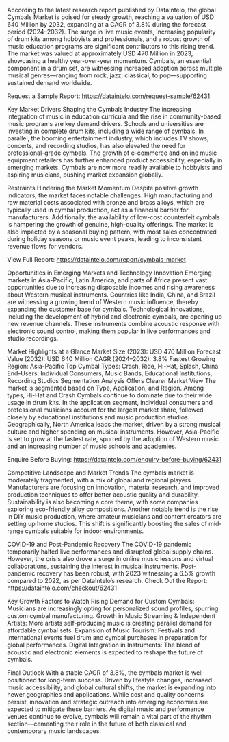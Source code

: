 According to the latest research report published by DataIntelo, the global Cymbals Market is poised for steady growth, reaching a valuation of USD 640 Million by 2032, expanding at a CAGR of 3.8% during the forecast period (2024–2032). The surge in live music events, increasing popularity of drum kits among hobbyists and professionals, and a robust growth of music education programs are significant contributors to this rising trend.
The market was valued at approximately USD 470 Million in 2023, showcasing a healthy year-over-year momentum. Cymbals, an essential component in a drum set, are witnessing increased adoption across multiple musical genres—ranging from rock, jazz, classical, to pop—supporting sustained demand worldwide.

Request a Sample Report: https://dataintelo.com/request-sample/62431

Key Market Drivers Shaping the Cymbals Industry
The increasing integration of music in education curricula and the rise in community-based music programs are key demand drivers. Schools and universities are investing in complete drum kits, including a wide range of cymbals. In parallel, the booming entertainment industry, which includes TV shows, concerts, and recording studios, has also elevated the need for professional-grade cymbals.
The growth of e-commerce and online music equipment retailers has further enhanced product accessibility, especially in emerging markets. Cymbals are now more readily available to hobbyists and aspiring musicians, pushing market expansion globally.

Restraints Hindering the Market Momentum
Despite positive growth indicators, the market faces notable challenges. High manufacturing and raw material costs associated with bronze and brass alloys, which are typically used in cymbal production, act as a financial barrier for manufacturers. Additionally, the availability of low-cost counterfeit cymbals is hampering the growth of genuine, high-quality offerings.
The market is also impacted by a seasonal buying pattern, with most sales concentrated during holiday seasons or music event peaks, leading to inconsistent revenue flows for vendors.

View Full Report: https://dataintelo.com/report/cymbals-market

Opportunities in Emerging Markets and Technology Innovation
Emerging markets in Asia-Pacific, Latin America, and parts of Africa present vast opportunities due to increasing disposable incomes and rising awareness about Western musical instruments. Countries like India, China, and Brazil are witnessing a growing trend of Western music influence, thereby expanding the customer base for cymbals.
Technological innovations, including the development of hybrid and electronic cymbals, are opening up new revenue channels. These instruments combine acoustic response with electronic sound control, making them popular in live performances and studio recordings.

Market Highlights at a Glance
Market Size (2023): USD 470 Million
Forecast Value (2032): USD 640 Million
CAGR (2024–2032): 3.8%
Fastest Growing Region: Asia-Pacific
Top Cymbal Types: Crash, Ride, Hi-Hat, Splash, China
End-Users: Individual Consumers, Music Bands, Educational Institutions, Recording Studios
Segmentation Analysis Offers Clearer Market View
The market is segmented based on Type, Application, and Region. Among types, Hi-Hat and Crash Cymbals continue to dominate due to their wide usage in drum kits. In the application segment, individual consumers and professional musicians account for the largest market share, followed closely by educational institutions and music production studios.
Geographically, North America leads the market, driven by a strong musical culture and higher spending on musical instruments. However, Asia-Pacific is set to grow at the fastest rate, spurred by the adoption of Western music and an increasing number of music schools and academies.

Enquire Before Buying: https://dataintelo.com/enquiry-before-buying/62431

Competitive Landscape and Market Trends
The cymbals market is moderately fragmented, with a mix of global and regional players. Manufacturers are focusing on innovation, material research, and improved production techniques to offer better acoustic quality and durability. Sustainability is also becoming a core theme, with some companies exploring eco-friendly alloy compositions.
Another notable trend is the rise in DIY music production, where amateur musicians and content creators are setting up home studios. This shift is significantly boosting the sales of mid-range cymbals suitable for indoor environments.

COVID-19 and Post-Pandemic Recovery
The COVID-19 pandemic temporarily halted live performances and disrupted global supply chains. However, the crisis also drove a surge in online music lessons and virtual collaborations, sustaining the interest in musical instruments. Post-pandemic recovery has been robust, with 2023 witnessing a 6.5% growth compared to 2022, as per DataIntelo’s research.
Check Out the Report: https://dataintelo.com/checkout/62431

Key Growth Factors to Watch
Rising Demand for Custom Cymbals: Musicians are increasingly opting for personalized sound profiles, spurring custom cymbal manufacturing.
Growth in Music Streaming & Independent Artists: More artists self-producing music is creating parallel demand for affordable cymbal sets.
Expansion of Music Tourism: Festivals and international events fuel drum and cymbal purchases in preparation for global performances.
Digital Integration in Instruments: The blend of acoustic and electronic elements is expected to reshape the future of cymbals.

Final Outlook
With a stable CAGR of 3.8%, the cymbals market is well-positioned for long-term success. Driven by lifestyle changes, increased music accessibility, and global cultural shifts, the market is expanding into newer geographies and applications. While cost and quality concerns persist, innovation and strategic outreach into emerging economies are expected to mitigate these barriers.
As digital music and performance venues continue to evolve, cymbals will remain a vital part of the rhythm section—cementing their role in the future of both classical and contemporary music landscapes.

